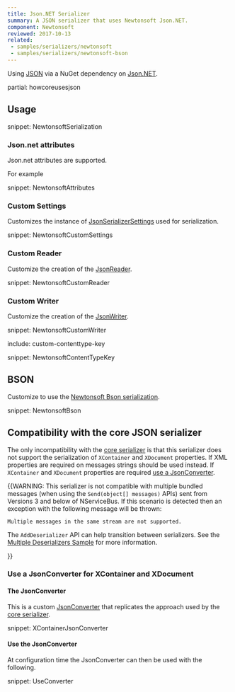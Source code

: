 ```yaml
---
title: Json.NET Serializer
summary: A JSON serializer that uses Newtonsoft Json.NET.
component: Newtonsoft
reviewed: 2017-10-13
related:
 - samples/serializers/newtonsoft
 - samples/serializers/newtonsoft-bson
---
```


Using [JSON](https://en.wikipedia.org/wiki/Json) via a NuGet dependency on [Json.NET](http://www.newtonsoft.com/json).

partial: howcoreusesjson


## Usage

snippet: NewtonsoftSerialization


### Json.net attributes

Json.net attributes are supported.

For example

snippet: NewtonsoftAttributes


### Custom Settings

Customizes the instance of [JsonSerializerSettings](http://www.newtonsoft.com/json/help/html/T_Newtonsoft_Json_JsonSerializerSettings.htm) used for serialization.

snippet: NewtonsoftCustomSettings


### Custom Reader

Customize the creation of the [JsonReader](http://www.newtonsoft.com/json/help/html/T_Newtonsoft_Json_JsonReader.htm).

snippet: NewtonsoftCustomReader


### Custom Writer

Customize the creation of the [JsonWriter](http://www.newtonsoft.com/json/help/html/T_Newtonsoft_Json_JsonWriter.htm).

snippet: NewtonsoftCustomWriter


include: custom-contenttype-key

snippet: NewtonsoftContentTypeKey


## BSON

Customize to use the [Newtonsoft Bson serialization](http://www.newtonsoft.com/json/help/html/SerializeToBson.htm).

snippet: NewtonsoftBson


## Compatibility with the core JSON serializer

The only incompatibility with the [core serializer](json.md) is that this serializer does not support the serialization of `XContainer` and `XDocument` properties. If XML properties are required on messages strings should be used instead. If `XContainer` and `XDocument` properties are required [use a JsonConverter](newtonsoft.md#compatibility-with-the-core-json-serializer-use-a-jsonconverter-for-xcontainer-and-xdocument).

{{WARNING:
This serializer is not compatible with multiple bundled messages (when using the `Send(object[] messages)` APIs) sent from Versions 3 and below of NServiceBus. If this scenario is detected then an exception with the following message will be thrown:

```
Multiple messages in the same stream are not supported.
```

The `AddDeserializer` API can help transition between serializers. See the [Multiple Deserializers Sample](/samples/serializers/multiple-deserializers/) for more information.

}}


### Use a JsonConverter for XContainer and XDocument


#### The JsonConverter

This is a custom [JsonConverter](http://www.newtonsoft.com/json/help/html/CustomJsonConverter.htm) that replicates the approach used by the [core serializer](json.md).

snippet: XContainerJsonConverter


#### Use the JsonConverter

At configuration time the JsonConverter can then be used with the following.

snippet: UseConverter
